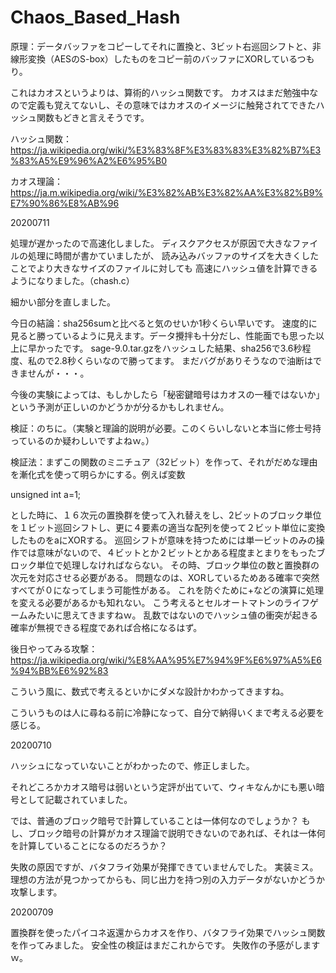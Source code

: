 # Chaos_Based_Hash


原理：データバッファをコピーしてそれに置換と、3ビット右巡回シフトと、非線形変換（AESのS-box）したものをコピー前のバッファにXORしているつもり。

これはカオスというよりは、算術的ハッシュ関数です。
カオスはまだ勉強中なので定義も覚えてないし、その意味ではカオスのイメージに触発されてできたハッシュ関数もどきと言えそうです。

ハッシュ関数：https://ja.wikipedia.org/wiki/%E3%83%8F%E3%83%83%E3%82%B7%E3%83%A5%E9%96%A2%E6%95%B0

カオス理論：https://ja.m.wikipedia.org/wiki/%E3%82%AB%E3%82%AA%E3%82%B9%E7%90%86%E8%AB%96


20200711

処理が遅かったので高速化しました。
ディスクアクセスが原因で大きなファイルの処理に時間が書かていましたが、
読み込みバッファのサイズを大きくしたことでより大きなサイズのファイルに対しても
高速にハッシュ値を計算できるようになりました。（chash.c）

細かい部分を直しました。

今日の結論：sha256sumと比べると気のせいか1秒くらい早いです。
速度的に見ると勝っているように見えます。データ攪拌も十分だし、性能面でも思った以上に早かったです。
sage-9.0.tar.gzをハッシュした結果、sha256で3.6秒程度、私ので2.8秒くらいなので勝ってます。
まだバグがありそうなので油断はできませんが・・・。

今後の実験によっては、もしかしたら「秘密鍵暗号はカオスの一種ではないか」という予測が正しいのかどうかが分るかもしれません。

検証：のちに。（実験と理論的説明が必要。このくらいしないと本当に修士号持っているのか疑わしいですよねｗ。）

検証法：まずこの関数のミニチュア（32ビット）を作って、それがだめな理由を漸化式を使って明らかにする。例えば変数 

unsigned int a=1;

とした時に、１６次元の置換群を使って入れ替えをし、2ビットのブロック単位を１ビット巡回シフトし、更に４要素の適当な配列を使って２ビット単位に変換したものをaにXORする。
巡回シフトが意味を持つためには単一ビットのみの操作では意味がないので、４ビットとか２ビットとかある程度まとまりをもったブロック単位で処理しなければならない。
その時、ブロック単位の数と置換群の次元を対応させる必要がある。
問題なのは、XORしているためある確率で突然すべてが０になってしまう可能性がある。
これを防ぐために+などの演算に処理を変える必要があるかも知れない。
こう考えるとセルオートマトンのライフゲームみたいに思えてきますねｗ。
乱数ではないのでハッシュ値の衝突が起きる確率が無視できる程度であれば合格になるはず。

後日やってみる攻撃：https://ja.wikipedia.org/wiki/%E8%AA%95%E7%94%9F%E6%97%A5%E6%94%BB%E6%92%83

こういう風に、数式で考えるといかにダメな設計かわかってきますね。

こういうものは人に尋ねる前に冷静になって、自分で納得いくまで考える必要を感じる。


20200710

ハッシュになっていないことがわかったので、修正しました。

それどころかカオス暗号は弱いという定評が出ていて、ウィキなんかにも悪い暗号として記載されていました。

では、普通のブロック暗号で計算していることは一体何なのでしょうか？
もし、ブロック暗号の計算がカオス理論で説明できないのであれば、それは一体何を計算していることになるのだろうか？

失敗の原因ですが、バタフライ効果が発揮できていませんでした。
実装ミス。
理想の方法が見つかってからも、同じ出力を持つ別の入力データがないかどうか攻撃します。

20200709

置換群を使ったパイコネ返還からカオスを作り、バタフライ効果でハッシュ関数を作ってみました。
安全性の検証はまだこれからです。
失敗作の予感がしますｗ。
